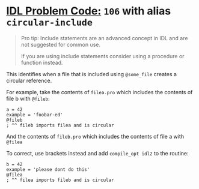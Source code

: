 # [IDL Problem Code:](./../README.md) `106` with alias `circular-include`

> Pro tip: Include statements are an advanced concept in IDL and are not suggested for common use.
>
> If you are using include statements consider using a procedure or function instead.

This identifies when a file that is included using `@some_file` creates a circular reference.

For example, take the contents of `filea.pro` which includes the contents of file b with `@fileb`:

```idl
a = 42
example = 'foobar-ed'
@fileb
; ^^ fileb imports filea and is circular
```

And the contents of `fileb.pro` which includes the contents of file a with `@filea`

To correct, use brackets instead and add `compile_opt idl2` to the routine:

```idl
b = 42
example = 'please dont do this'
@filea
; ^^ filea imports fileb and is circular
```
